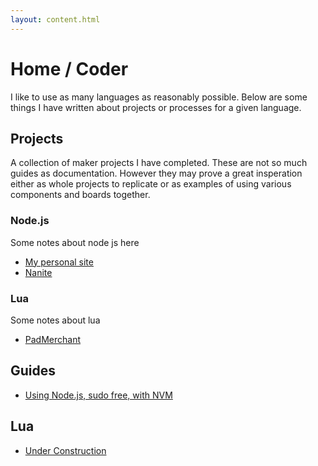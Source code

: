 ```yaml
---
layout: content.html
---
```


# Home / Coder
I like to use as many languages as reasonably possible. Below are some things I have written about projects or processes for a given language.

## Projects
A collection of maker projects I have completed. These are not so much guides as documentation. However they may prove a great insperation either as whole projects to replicate or as examples of using various components and boards together.

### Node.js
Some notes about node js here

- [My personal site]()
- [Nanite]()


### Lua
Some notes about lua

- [PadMerchant]()

## Guides

- [Using Node.js, sudo free, with NVM][nvm]

## Lua

- [Under Construction]()

[nvm]: /coder/guides/using-node-sudo-free-with-nvm